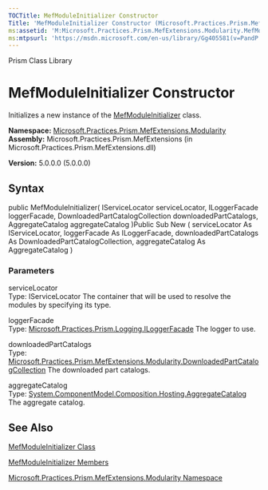 ```yaml
---
TOCTitle: MefModuleInitializer Constructor
Title: 'MefModuleInitializer Constructor (Microsoft.Practices.Prism.MefExtensions.Modularity)'
ms:assetid: 'M:Microsoft.Practices.Prism.MefExtensions.Modularity.MefModuleInitializer.\#ctor(Microsoft.Practices.ServiceLocation.IServiceLocator,Microsoft.Practices.Prism.Logging.ILoggerFacade,Microsoft.Practices.Prism.MefExtensions.Modularity.DownloadedPartCatalogCollection,System.ComponentModel.Composition.Hosting.AggregateCatalog)'
ms:mtpsurl: 'https://msdn.microsoft.com/en-us/library/Gg405581(v=PandP.50)'
---
```


Prism Class Library

MefModuleInitializer Constructor
================================

Initializes a new instance of the [MefModuleInitializer](https://msdn.microsoft.com/library/microsoft.practices.prism.mefextensions.modularity.mefmoduleinitializer) class.

**Namespace:** [Microsoft.Practices.Prism.MefExtensions.Modularity](https://msdn.microsoft.com/library/microsoft.practices.prism.mefextensions.modularity)
**Assembly:** Microsoft.Practices.Prism.MefExtensions (in Microsoft.Practices.Prism.MefExtensions.dll)

**Version:** 5.0.0.0 (5.0.0.0)

## Syntax


public MefModuleInitializer( IServiceLocator serviceLocator, ILoggerFacade loggerFacade, DownloadedPartCatalogCollection downloadedPartCatalogs, AggregateCatalog aggregateCatalog )Public Sub New ( serviceLocator As IServiceLocator, loggerFacade As ILoggerFacade, downloadedPartCatalogs As DownloadedPartCatalogCollection, aggregateCatalog As AggregateCatalog )

### Parameters

serviceLocator  
Type: IServiceLocator
The container that will be used to resolve the modules by specifying its type.

loggerFacade  
Type: [Microsoft.Practices.Prism.Logging.ILoggerFacade](https://msdn.microsoft.com/library/microsoft.practices.prism.logging.iloggerfacade)
The logger to use.

downloadedPartCatalogs  
Type: [Microsoft.Practices.Prism.MefExtensions.Modularity.DownloadedPartCatalogCollection](https://msdn.microsoft.com/library/microsoft.practices.prism.mefextensions.modularity.downloadedpartcatalogcollection)
The downloaded part catalogs.

aggregateCatalog  
Type: [System.ComponentModel.Composition.Hosting.AggregateCatalog](http://msdn.microsoft.com/en-us/library/dd833165)
The aggregate catalog.

See Also
--------


[MefModuleInitializer Class](https://msdn.microsoft.com/library/microsoft.practices.prism.mefextensions.modularity.mefmoduleinitializer)

[MefModuleInitializer Members](https://msdn.microsoft.com/allmembers.t:microsoft.practices.prism.mefextensions.modularity.mefmoduleinitializer)

[Microsoft.Practices.Prism.MefExtensions.Modularity Namespace](https://msdn.microsoft.com/library/microsoft.practices.prism.mefextensions.modularity)
